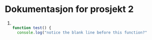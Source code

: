 # Dokumentasjon for prosjekt 2

1. ```js

   function test() {
     console.log("notice the blank line before this function?"
   ```

